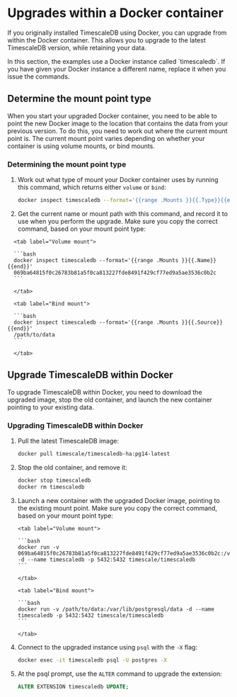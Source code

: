 # Upgrades within a Docker container
If you originally installed TimescaleDB using Docker, you can upgrade from
within the Docker container. This allows you to upgrade to the latest
TimescaleDB version, while retaining your data.

<highlight type="note">
In this section, the examples use a Docker instance called `timescaledb`. If you
have given your Docker instance a different name, replace it when you issue the
commands.
</highlight>

## Determine the mount point type
When you start your upgraded Docker container, you need to be able to point the
new Docker image to the location that contains the data from your previous
version. To do this, you need to work out where the current mount point is. The
current mount point varies depending on whether your container is using volume
mounts, or bind mounts.

<procedure>

### Determining the mount point type
1.  Work out what type of mount your Docker container uses by running this
    command, which returns either `volume` or `bind`:

    ```bash
    docker inspect timescaledb --format='{{range .Mounts }}{{.Type}}{{end}}'
    ```

1.  Get the current name or mount path with this command, and record it to use
    when you perform the upgrade. Make sure you copy the correct command, based
    on your mount point type:

  <terminal>

      <tab label="Volume mount">

      ```bash
      docker inspect timescaledb --format='{{range .Mounts }}{{.Name}}{{end}}'
      069ba64815f0c26783b81a5f0ca813227fde8491f429cf77ed9a5ae3536c0b2c
      ```

      </tab>

      <tab label="Bind mount">

      ```bash
      docker inspect timescaledb --format='{{range .Mounts }}{{.Source}}{{end}}'
      /path/to/data
      ```

      </tab>

  </terminal>

</procedure>

## Upgrade TimescaleDB within Docker
To upgrade TimescaleDB within Docker, you need to download the upgraded image,
stop the old container, and launch the new container pointing to your existing
data.

<procedure>

### Upgrading TimescaleDB within Docker

1.  Pull the latest TimescaleDB image:

    ```bash
    docker pull timescale/timescaledb-ha:pg14-latest
    ```

1.  Stop the old container, and remove it:

    ```bash
    docker stop timescaledb
    docker rm timescaledb
    ```

1.  Launch a new container with the upgraded Docker image, pointing to the
    existing mount point. Make sure you copy the correct command, based on your
    mount point type:

     <terminal>

        <tab label="Volume mount">

        ```bash
        docker run -v 069ba64815f0c26783b81a5f0ca813227fde8491f429cf77ed9a5ae3536c0b2c:/var/lib/postgresql/data -d --name timescaledb -p 5432:5432 timescale/timescaledb
        ```

        </tab>

        <tab label="Bind mount">

        ```bash
        docker run -v /path/to/data:/var/lib/postgresql/data -d --name timescaledb -p 5432:5432 timescale/timescaledb
        ```

        </tab>

    </terminal>

1.  Connect to the upgraded instance using `psql` with the `-X` flag:

    ```bash
    docker exec -it timescaledb psql -U postgres -X
    ```

1.  At the psql prompt, use the `ALTER` command to upgrade the extension:

    ```sql
    ALTER EXTENSION timescaledb UPDATE;
    ```

</procedure>

